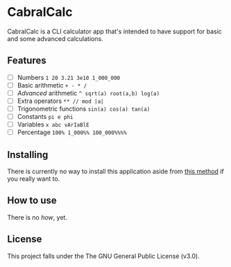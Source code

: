 # CabralCalc

CabralCalc is a CLI calculator app that's intended to have support for basic and some advanced calculations.

## Features
- [ ] Numbers ```1 20 3.21 3e10 1_000_000```
- [ ] Basic arithmetic ```+ - * /```
- [ ] _Advanced_ arithmetic ```^ sqrt(a) root(a,b) log(a)```
- [ ] Extra operators ```** // mod |a|```
- [ ] Trigonometric functions ```sin(a) cos(a) tan(a)```
- [ ] Constants ```pi e phi```
- [ ] Variables ```x abc vArIaBlE```
- [ ] Percentage ```100% 1_000%% 100_000%%%%```

## Installing
There is currently no way to install this application aside from [this method](https://www.youtube.com/watch?v=dQw4w9WgXcQ) if you really want to.

## How to use
There is no _how_, yet.

## License
This project falls under the The GNU General Public License (v3.0).

